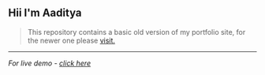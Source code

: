 ## Hii I'm Aaditya 
> This repository contains a basic old version of my portfolio site, for the newer one please [visit.](https://github.com/aadi-09/3D-portfolio)
---
_For live demo - [click here](https://aadityadubey.netlify.app)_

